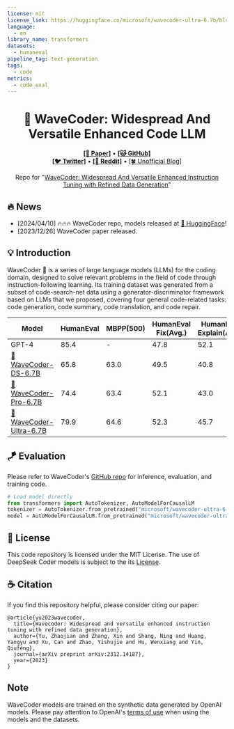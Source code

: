 ```yaml
---
license: mit
license_link: https://huggingface.co/microsoft/wavecoder-ultra-6.7b/blob/main/LICENSE
language:
  - en
library_name: transformers
datasets:
  - humaneval
pipeline_tag: text-generation
tags:
  - code
metrics:
  - code_eval
---
```


<h1 align="center">
🌊 WaveCoder: Widespread And Versatile Enhanced Code LLM
</h1>

<p align="center">
  <a href="https://arxiv.org/abs/2312.14187"><b>[📜 Paper]</b></a> •
  <!-- <a href=""><b>[🤗 HF Models]</b></a> • -->
  <a href="https://github.com/microsoft/WaveCoder"><b>[🐱 GitHub]</b></a>
  <br>
  <a href="https://twitter.com/TeamCodeLLM_AI"><b>[🐦 Twitter]</b></a> •
  <a href="https://www.reddit.com/r/LocalLLaMA/comments/19a1scy/wavecoderultra67b_claims_to_be_the_2nd_best_model/"><b>[💬 Reddit]</b></a> •
  <a href="https://www.analyticsvidhya.com/blog/2024/01/microsofts-wavecoder-and-codeocean-revolutionize-instruction-tuning/">[🍀 Unofficial Blog]</a>
  <!-- <a href="#-quick-start">Quick Start</a> • -->
  <!-- <a href="#%EF%B8%8F-citation">Citation</a> -->
</p>

<p align="center">
Repo for "<a href="https://arxiv.org/abs/2312.14187" target="_blank">WaveCoder: Widespread And Versatile Enhanced Instruction Tuning with Refined Data Generation</a>" 
</p>

## 🔥 News

- [2024/04/10] 🔥🔥🔥 WaveCoder repo, models released at [🤗 HuggingFace](https://huggingface.co/microsoft/wavecoder-ultra-6.7b)!
- [2023/12/26] WaveCoder paper released.

## 💡 Introduction

WaveCoder 🌊 is a series of large language models (LLMs) for the coding domain, designed to solve relevant problems in the field of code through instruction-following learning. Its training dataset was generated from a subset of code-search-net data using a generator-discriminator framework based on LLMs that we proposed, covering four general code-related tasks: code generation, code summary, code translation, and code repair.

| Model                                                                            | HumanEval | MBPP(500) | HumanEval<br>Fix(Avg.) | HumanEval<br>Explain(Avg.) |
| -------------------------------------------------------------------------------- | --------- | --------- | ---------------------- | -------------------------- |
| GPT-4                                                                            | 85.4      | -         | 47.8                   | 52.1                       |
| [🌊 WaveCoder-DS-6.7B](https://huggingface.co/microsoft/wavecoder-ds-6.7b)       | 65.8      | 63.0      | 49.5                   | 40.8                       |
| [🌊 WaveCoder-Pro-6.7B](https://huggingface.co/microsoft/wavecoder-pro-6.7b)     | 74.4      | 63.4      | 52.1                   | 43.0                       |
| [🌊 WaveCoder-Ultra-6.7B](https://huggingface.co/microsoft/wavecoder-ultra-6.7b) | 79.9      | 64.6      | 52.3                   | 45.7                       |

## 🪁 Evaluation

Please refer to WaveCoder's [GitHub repo](https://github.com/microsoft/WaveCoder) for inference, evaluation, and training code.

```python
# Load model directly
from transformers import AutoTokenizer, AutoModelForCausalLM
tokenizer = AutoTokenizer.from_pretrained("microsoft/wavecoder-ultra-6.7b")
model = AutoModelForCausalLM.from_pretrained("microsoft/wavecoder-ultra-6.7b")
```

## 📖 License

This code repository is licensed under the MIT License. The use of DeepSeek Coder models is subject to the its [License](https://github.com/deepseek-ai/DeepSeek-Coder/blob/main/LICENSE-MODEL).

## ☕️ Citation

If you find this repository helpful, please consider citing our paper:

```
@article{yu2023wavecoder,
  title={Wavecoder: Widespread and versatile enhanced instruction tuning with refined data generation},
  author={Yu, Zhaojian and Zhang, Xin and Shang, Ning and Huang, Yangyu and Xu, Can and Zhao, Yishujie and Hu, Wenxiang and Yin, Qiufeng},
  journal={arXiv preprint arXiv:2312.14187},
  year={2023}
}
```

## Note

WaveCoder models are trained on the synthetic data generated by OpenAI models. Please pay attention to OpenAI's [terms of use](https://openai.com/policies/terms-of-use) when using the models and the datasets.
